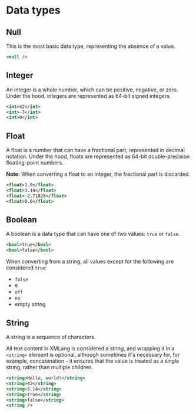 # Data types

## Null

This is the most basic data type, representing the absence of a value.

```xml
<null />
```

## Integer

An integer is a whole number, which can be positive, negative, or zero.
Under the hood, integers are represented as 64-bit signed integers.

```xml
<int>42</int>
<int>-7</int>
<int>0</int>
```

## Float

A float is a number that can have a fractional part, represented in decimal notation.
Under the hood, floats are represented as 64-bit double-precision floating-point numbers.

**Note:** When converting a float to an integer, the fractional part is discarded.

```xml
<float>1.0</float>
<float>3.14</float>
<float>-2.71828</float>
<float>0.0</float>
```

## Boolean

A boolean is a data type that can have one of two values: `true` or `false`.

```xml
<bool>true</bool>
<bool>false</bool>
```

When converting from a string, all values except for the following are considered `true`:

- `false`
- `0`
- `off`
- `no`
- empty string

## String

A string is a sequence of characters.

All text content in XMLang is considered a string, and wrapping it in a `<string>` element is optional, although sometimes it's necessary for, for example, concatenation - it ensures that the value is treated as a single string, rather than multiple children.

```xml
<string>Hello, world!</string>
<string>42</string>
<string>3.14</string>
<string>true</string>
<string>false</string>
<string />
```
